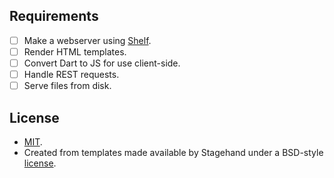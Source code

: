 ## Requirements

- [ ] Make a webserver using [Shelf](https://pub.dev/packages/shelf).
- [ ] Render HTML templates.
- [ ] Convert Dart to JS for use client-side.
- [ ] Handle REST requests.
- [ ] Serve files from disk.

## License 
- [MIT](https://github.com/Diaga/shelf-dart/blob/master/LICENSE).
- Created from templates made available by Stagehand under a BSD-style
[license](https://github.com/dart-lang/stagehand/blob/master/LICENSE).
